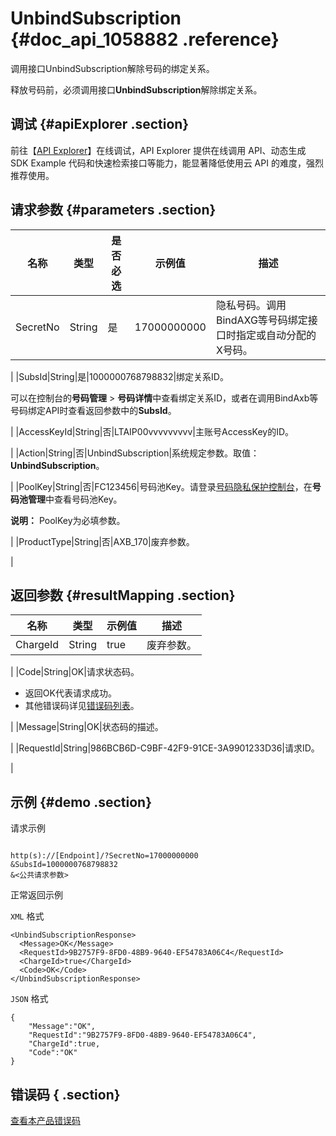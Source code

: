 # UnbindSubscription {#doc_api_1058882 .reference}

调用接口UnbindSubscription解除号码的绑定关系。

释放号码前，必须调用接口**UnbindSubscription**解除绑定关系。

## 调试 {#apiExplorer .section}

前往【[API Explorer](https://api.aliyun.com/#product=Dyplsapi&api=UnbindSubscription)】在线调试，API Explorer 提供在线调用 API、动态生成 SDK Example 代码和快速检索接口等能力，能显著降低使用云 API 的难度，强烈推荐使用。

## 请求参数 {#parameters .section}

|名称|类型|是否必选|示例值|描述|
|--|--|----|---|--|
|SecretNo|String|是|17000000000|隐私号码。调用BindAXG等号码绑定接口时指定或自动分配的X号码。

 |
|SubsId|String|是|1000000768798832|绑定关系ID。

 可以在控制台的**号码管理** \> **号码详情**中查看绑定关系ID，或者在调用BindAxb等号码绑定API时查看返回参数中的**SubsId**。

 |
|AccessKeyId|String|否|LTAIP00vvvvvvvvv|主账号AccessKey的ID。

 |
|Action|String|否|UnbindSubscription|系统规定参数。取值：**UnbindSubscription**。

 |
|PoolKey|String|否|FC123456|号码池Key。请登录[号码隐私保护控制台](https://dypls.console.aliyun.com/dypls.htm#/account)，在**号码池管理**中查看号码池Key。

 **说明：** PoolKey为必填参数。

 |
|ProductType|String|否|AXB\_170|废弃参数。

 |

## 返回参数 {#resultMapping .section}

|名称|类型|示例值|描述|
|--|--|---|--|
|ChargeId|String|true|废弃参数。

 |
|Code|String|OK|请求状态码。

 -   返回OK代表请求成功。
-   其他错误码详见[错误码列表](~~109196~~)。

 |
|Message|String|OK|状态码的描述。

 |
|RequestId|String|986BCB6D-C9BF-42F9-91CE-3A9901233D36|请求ID。

 |

## 示例 {#demo .section}

请求示例

``` {#request_demo}

http(s)://[Endpoint]/?SecretNo=17000000000
&SubsId=1000000768798832
&<公共请求参数>

```

正常返回示例

`XML` 格式

``` {#xml_return_success_demo}
<UnbindSubscriptionResponse>
  <Message>OK</Message>
  <RequestId>9B2757F9-8FD0-48B9-9640-EF54783A06C4</RequestId>
  <ChargeId>true</ChargeId>
  <Code>OK</Code>
</UnbindSubscriptionResponse>

```

`JSON` 格式

``` {#json_return_success_demo}
{
	"Message":"OK",
	"RequestId":"9B2757F9-8FD0-48B9-9640-EF54783A06C4",
	"ChargeId":true,
	"Code":"OK"
}
```

## 错误码 { .section}

[查看本产品错误码](https://error-center.aliyun.com/status/product/Dyplsapi)

